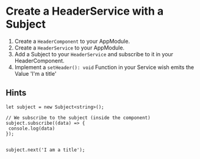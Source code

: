 # Create a HeaderService with a Subject

1. Create a `HeaderComponent` to your AppModule.
2. Create a `HeaderService` to your AppModule.
3. Add a Subject<string> to your `HeaderService` and subscribe to it in your HeaderComponent.
4. Implement a `setHeader(): void` Function in your Service wish emits the Value 'I'm a title'

## Hints

```
let subject = new Subject<string>();

// We subscribe to the subject (inside the component)
subject.subscribe((data) => {
 console.log(data)
});


subject.next('I am a title');
``` 
